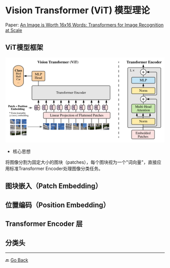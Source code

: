 # Vision Transformer (ViT) 模型理论

Paper: [An Image is Worth 16x16 Words: Transformers for Image Recognition at Scale](https://arxiv.org/abs/2010.11929)

## ViT模型框架

<img src="assets/vit-arch.png" width=900/>

- 核心思想

将图像分割为固定大小的图块（patches），每个图块视为一个"词向量"，直接应用标准Transformer Encoder处理图像分类任务。

## 图块嵌入（Patch Embedding）

## 位置编码（Position Embedding）

## Transformer Encoder 层

## 分类头

***
🔙 [Go Back](README.md)
